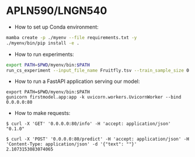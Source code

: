 # APLN590/LNGN540

- How to set up Conda environment:
```bash
mamba create -p ./myenv --file requirements.txt -y
./myenv/bin/pip install -e .
```

- How to run experiments:
```bash
export PATH=$PWD/myenv/bin:$PATH
run_cs_experiment --input_file_name Fruitfly.tsv --train_sample_size 0.8 --output_dir model1
```

- How to run a FastAPI application serving our model:
```
export PATH=$PWD/myenv/bin:$PATH
gunicorn firstmodel.app:app -k uvicorn.workers.UvicornWorker --bind 0.0.0.0:80
```

- How to make requests:
```shell
$ curl -X 'GET' '0.0.0.0:80/info' -H 'accept: application/json'
"0.1.0"

$ curl -X 'POST' '0.0.0.0:80/predict' -H 'accept: application/json' -H 'Content-Type: application/json' -d '{"text": ""}'
2.1073153083074065
```
